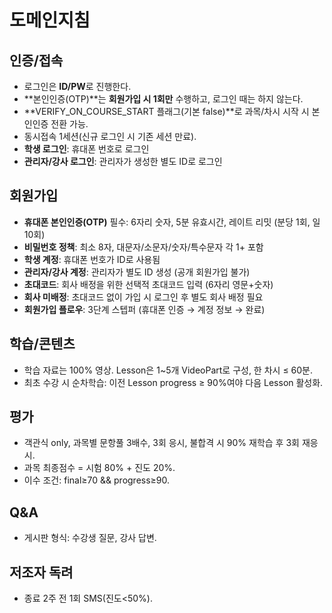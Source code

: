 # 도메인지침

## 인증/접속
- 로그인은 **ID/PW**로 진행한다.
- **본인인증(OTP)**는 **회원가입 시 1회만** 수행하고, 로그인 때는 하지 않는다.
- **VERIFY_ON_COURSE_START 플래그(기본 false)**로 과목/차시 시작 시 본인인증 전환 가능.
- 동시접속 1세션(신규 로그인 시 기존 세션 만료).
- **학생 로그인**: 휴대폰 번호로 로그인
- **관리자/강사 로그인**: 관리자가 생성한 별도 ID로 로그인

## 회원가입
- **휴대폰 본인인증(OTP)** 필수: 6자리 숫자, 5분 유효시간, 레이트 리밋 (분당 1회, 일 10회)
- **비밀번호 정책**: 최소 8자, 대문자/소문자/숫자/특수문자 각 1+ 포함
- **학생 계정**: 휴대폰 번호가 ID로 사용됨
- **관리자/강사 계정**: 관리자가 별도 ID 생성 (공개 회원가입 불가)
- **초대코드**: 회사 배정을 위한 선택적 초대코드 입력 (6자리 영문+숫자)
- **회사 미배정**: 초대코드 없이 가입 시 로그인 후 별도 회사 배정 필요
- **회원가입 플로우**: 3단계 스텝퍼 (휴대폰 인증 → 계정 정보 → 완료)

## 학습/콘텐츠
- 학습 자료는 100% 영상. Lesson은 1~5개 VideoPart로 구성, 한 차시 ≤ 60분.
- 최초 수강 시 순차학습: 이전 Lesson progress ≥ 90%여야 다음 Lesson 활성화.

## 평가
- 객관식 only, 과목별 문항풀 3배수, 3회 응시, 불합격 시 90% 재학습 후 3회 재응시.
- 과목 최종점수 = 시험 80% + 진도 20%.
- 이수 조건: final≥70 && progress≥90.

## Q&A
- 게시판 형식: 수강생 질문, 강사 답변.

## 저조자 독려
- 종료 2주 전 1회 SMS(진도<50%).
